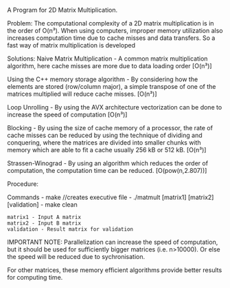 A Program for 2D Matrix Multiplication.

Problem:
	The computational complexity of a 2D matrix multiplication is in the order of O(n³). When using computers, improper memory utilization also increases computation time due to cache misses and data transfers. So a fast way of matrix multiplication is developed


Solutions:
Naive Matrix Multiplication - A common matrix multiplication algorithm, here cache misses are more due to data loading order [O(n³)]

Using the C++ memory storage algorithm - By considering how the elements are stored (row/column major), a simple transpose of one of the matrices multiplied will reduce cache misses. [O(n³)]

Loop Unrolling - By using the AVX architecture vectorization can be done to increase the speed of computation [O(n³)]

Blocking - By using the size of cache memory of a processor, the rate of cache misses can be reduced by using the technique of dividing and conquering, where the matrices are divided into smaller chunks with memory which are able to fit a cache usually 256 kB or 512 kB. [O(n³)]

Strassen-Winograd - By using an algorithm which reduces the order of computation, the computation time can be reduced. [O(pow(n,2.807))]


Procedure:

Commands	- make //creates executive file
		- ./matmult [matrix1] [matrix2] [validation]
		- make clean

	matrix1 - Input A matrix
	matrix2 - Input B matrix
	validation - Result matrix for validation


IMPORTANT NOTE:
Parallelization can increase the speed of computation, but it should be used for sufficiently bigger matrices (i.e. n>10000). Or else the speed will be reduced due to sychronisation.

For other matrices, these memory efficient algorithms provide better results for computing time.
